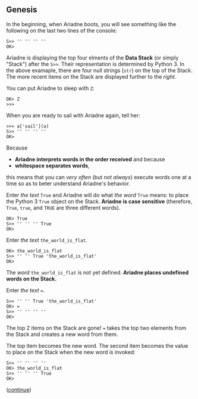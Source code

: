 ## Genesis

In the beginning, when Ariadne boots, you will see something like the following on the last two lines of the console:

    S>> '' '' '' ''
    OK>

Ariadne is displaying the top four elments of the **Data Stack** (or simply "Stack") after the `S>>`.
Their representation is determined by Python 3.
In the above examaple, there are four null strings (`str`) on the top of the Stack.
The more recent items on the Stack are displayed further to the _right_.

You can put Ariadne to sleep with `Z`:

    OK> Z
    >>>
    
When you are ready to sail with Ariadne again, tell her:

    >>> a['sail'](a)
    S>> '' '' '' ''
    OK>

Because

* **Ariadne interprets words in the order received** and because
* **whitespace separates words**,

this means that you can _very often_ (but _not always_) execute words one at a time so as to beter understand Ariadne's behavior.

Enter _the text_ `True` and Ariadne will do what _the word_ `True` means: to place the Python 3 `True` object on the Stack. **Ariadne is case sensitive** (therefore, `True`, `true`, and `TRUE` are three different words).
    
    OK> True
    S>> '' '' '' True
    OK>
    
Enter _the text_ `the_world_is_flat`.

    OK> the_world_is_flat
    S>> '' '' True 'the_world_is_flat'
    OK>
    
The _word_ `the_world_is_flat` is not yet defined.
**Ariadne places undefined words on the Stack.**

Enter _the text_ `=`.

    S>> '' '' True 'the_world_is_flat'
    OK> =
    S>> '' '' '' ''
    OK>
    
The top 2 items on the Stack are gone!
`=` takes the top two elements from the Stack and creates a new word from them.

The top item becomes the new word.
The second item becomes the value to place on the Stack when the new word is invoked:

    S>> '' '' '' ''
    OK> the_world_is_flat
    S>> '' '' '' True
    OK>

([continue](./body2.md))

